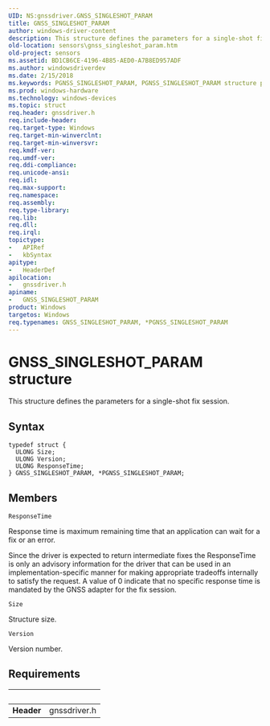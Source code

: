 ```yaml
---
UID: NS:gnssdriver.GNSS_SINGLESHOT_PARAM
title: GNSS_SINGLESHOT_PARAM
author: windows-driver-content
description: This structure defines the parameters for a single-shot fix session.
old-location: sensors\gnss_singleshot_param.htm
old-project: sensors
ms.assetid: BD1CB6CE-4196-4B85-AED0-A7B8ED957ADF
ms.author: windowsdriverdev
ms.date: 2/15/2018
ms.keywords: PGNSS_SINGLESHOT_PARAM, PGNSS_SINGLESHOT_PARAM structure pointer [Sensor Devices], GNSS_SINGLESHOT_PARAM structure [Sensor Devices], GNSS_SINGLESHOT_PARAM, gnssdriver/PGNSS_SINGLESHOT_PARAM, gnssdriver/GNSS_SINGLESHOT_PARAM, *PGNSS_SINGLESHOT_PARAM, sensors.gnss_singleshot_param
ms.prod: windows-hardware
ms.technology: windows-devices
ms.topic: struct
req.header: gnssdriver.h
req.include-header: 
req.target-type: Windows
req.target-min-winverclnt: 
req.target-min-winversvr: 
req.kmdf-ver: 
req.umdf-ver: 
req.ddi-compliance: 
req.unicode-ansi: 
req.idl: 
req.max-support: 
req.namespace: 
req.assembly: 
req.type-library: 
req.lib: 
req.dll: 
req.irql: 
topictype:
-	APIRef
-	kbSyntax
apitype:
-	HeaderDef
apilocation:
-	gnssdriver.h
apiname:
-	GNSS_SINGLESHOT_PARAM
product: Windows
targetos: Windows
req.typenames: GNSS_SINGLESHOT_PARAM, *PGNSS_SINGLESHOT_PARAM
---
```


# GNSS_SINGLESHOT_PARAM structure
This structure defines the parameters for a single-shot fix session.

## Syntax
````
typedef struct {
  ULONG Size;
  ULONG Version;
  ULONG ResponseTime;
} GNSS_SINGLESHOT_PARAM, *PGNSS_SINGLESHOT_PARAM;
````

## Members


`ResponseTime`

Response time is maximum remaining time that an application can wait for a fix or an error. 

Since the driver is expected to return intermediate fixes the ResponseTime is only an advisory information for the driver that can be used in an implementation-specific manner for making appropriate tradeoffs internally to satisfy the request. A value of 0 indicate that no specific response time is mandated by the GNSS adapter for the fix session.

`Size`

Structure size.

`Version`

Version number.


## Requirements
| &nbsp; | &nbsp; |
| ---- |:---- |
| **Header** | gnssdriver.h |